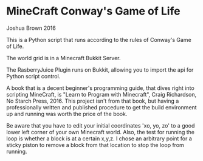 # MineCraft Conway's Game of Life
Joshua Brown 2016

This is a Python script that runs according to the rules of Conway's Game of Life.

The world grid is in a Minecraft Bukkit Server.

The RasberryJuice Plugin runs on Bukkit, allowing you to import the api for Python script control.

A book that is a decent beginner's programming guide, that dives right into scripting MineCraft, is
"Learn to Program with Minecraft", Craig Richardson, No Starch Press, 2016.  This project isn't from that book, but having a professionally written and published procedure to get the build environment up and running was worth the price of the book.

Be aware that you have to edit your initial coordinates 'xo, yo, zo' to a good lower left corner of your own Minecraft world.  Also, the test for running the loop is whether a block is at a certain x,y,z.  I chose an arbitrary point for a sticky piston to remove a block from that location to stop the loop from running.

